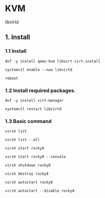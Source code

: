 # KVM
libvirtd

## 1. Install

### 1.1 Install

    dnf -y install qemu-kvm libvirt virt-install
    
    systemctl enable --now libvirtd
    
    reboot
            
### 1.2 Install required packages.

    dnf -y install virt-manager
    
    systemctl restart libvirtd


### 1.3 Basic command

    virsh list
    
    virsh list --all
    
    virsh start rocky8
    
    virsh start rocky8 --console
    
    virsh shutdown rocky8
    
    virsh destroy rocky8
    
    virsh autostart rocky8
    
    virsh autostart --disable rocky8
